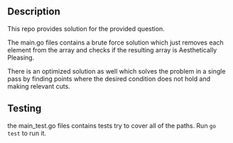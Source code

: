 
## Description

This repo provides solution for the provided question.

The main.go files contains a brute force solution which just removes each element from the array and checks if the resulting array is Aesthetically Pleasing.

There is an optimized solution as well which solves the problem in a single pass by finding points where the desired condition does not hold and making relevant cuts.

## Testing

the main_test.go files contains tests try to cover all of the paths. Run `go test` to run it.
